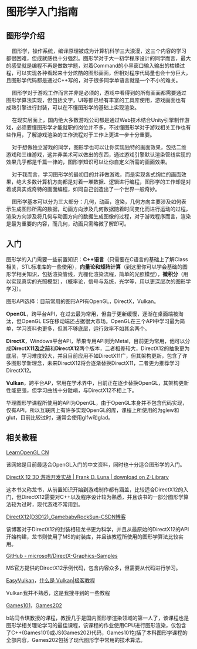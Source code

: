 # 图形学入门指南

## 图形学介绍

    图形学，操作系统，编译原理被成为计算机科学三大浪漫，这三个内容的学习都很困难，但成就感也十分强烈。图形学对于大一初学程序设计的同学而言，最大的感受就是编程不再是做数学题，对着Command的小黑窗口输入输出的枯燥过程，可以实现各种看起来十分炫酷的图形画面，但相对程序代码量也会十分巨大，且图形学代码都是通过C++写的，对于很多同学单语言就是一个不小的难关。

    图形学对于游戏工作而言并非是必须的，游戏中看得到的所有画面都需要通过图形学算法实现，但包括文字，UI等都已经有丰富的工具库使用，游戏画面也有成熟引擎进行封装，可以在不懂图形学的基础上实现渲染。

    在现实层面上，国内绝大多数游戏公司都是通过Web技术结合Unity引擎制作游戏，必须要懂图形学才能就职的岗位并不多，不过懂图形学对于游戏相关工作也有些作用，了解游戏渲染的工作流程对于工作上更进一步十分重要。

    对于想做独立游戏的同学，图形学也可以让你实现独特的画面效果，包括二维游戏和三维游戏，这并非美术可以做出的东西，通过游戏引擎默认渲染管线实现的效果几乎都是千篇一律的，图形学知识可以让你自定义所需的画面效果。

    对于我而言，学习图形学的最初目的并非做游戏，而是实现各式绚烂的画面效果，绝大多数计算机方向都是对着一堆数据、逻辑进行编程，图形学的工作却是对着或真实或奇特的画面编程，如同自己创造出了一个世界一般奇妙。

    图形学基本可以分为三大部分：几何，动画，渲染，几何方向主要涉及如何表示生成图形所需的数据，动画方向涉及几何数据随着时间变化而进行运动的过程，渲染方向涉及将几何与动画方向的数据生成图像的过程，对于游戏程序而言，渲染是最为重要的内容，而几何，动画只需略微了解即可。

## 入门

图形学的入门需要一些前置知识：**C++语言**（只需要在C语言的基础上了解Class相关，STL标准库的一些使用），**向量论和矩阵计算**（到这里你可以学会基础的图形学相关知识，包括渲染管线，光栅化渲染流程，简单的光照模型），**微积分**（用以实现真实的光照模型），（概率论，信号与系统，光学等，用以更深层次的图形学学习）。

图形API选择：目前常用的图形API有OpenGL，DirectX，Vulkan。

**OpenGL**，跨平台API，在过去最为常用，但由于更新缓慢，逐渐在桌面端被淘汰，但OpenGL ES在移动端还占据很大市场。OpenGL在三个API中学习最为简单，学习资料也更多，但其不够底层，运行效率不如其余两个。

**DirectX**，Windows平台API，苹果专用API则为Metal，目前更为常用，他可以分成**DirectX11及之前**和**DirectX12**两个版本，二者相差较大，DirectX12的抽象更为底层，学习难度较大，并且目前应用不如DirectX11广，但其架构更新，包含了许多图形学新理念，未来DirectX12将会逐渐替换DirectX11，二者更为推荐学习DirectX12。

**Vulkan**，跨平台AP，常用在学术界中，目前正在逐步替换OpenGL，其架构更新性能更强，但学习曲线十分陡峭，与DirectX12不相上下。

华理图形学课程所使用的API为OpenGL，由于OpenGL本身并不包含代码实现，仅有API，所以互联网上有许多实现OpenGL的库，课程上所使用的为glew和glut，目前比较过时，通常会使用glfw和glad。

## 相关教程

[LearnOpenGL CN](https://learnopengl-cn.github.io/)

该网站是目前最适合OpenGL入门的中文资料，同时也十分适合图形学的入门。

[DirectX 12 3D 游戏开发实战 | Frank D. Luna | download on Z-Library](https://z-library.sk/book/23617221/85bd8d/directx-12-3d-%E6%B8%B8%E6%88%8F%E5%BC%80%E5%8F%91%E5%AE%9E%E6%88%98.html)

这本书又称龙书，从前置知识开始到游戏制作都有涵盖，比较适合DirectX12的入门，但DirectX12需要对C++以及程序设计较为熟悉，并且该书的一部分图形学算法较为过时，现代游戏不常用到。

[DirectX12(D3D12)_GamebabyRockSun-CSDN博客](https://blog.csdn.net/u014038143/category_7328933.html)

该博客对于DirectX12的封装相较龙书更为科学，并且从最原始的DirectX12的API开始构建，龙书则使用了MS的封装库，并且该教程所使用的图形学算法比较实用。

[GitHub - microsoft/DirectX-Graphics-Samples](https://github.com/microsoft/DirectX-Graphics-Samples)

MS官方提供的DirectX12示例代码，包含内容众多，但需要从代码进行学习。

[EasyVulkan](https://easyvulkan.github.io/)，[什么是 Vulkan|极客教程](https://geek-docs.com/vulkan/vulkan-tutorial/what-is-vulkan.html)

Vulkan我并不熟悉，这是我搜寻到的一些教程

[Games101](https://www.bilibili.com/video/BV1X7411F744/)，[Games202](https://www.bilibili.com/video/BV1YK4y1T7yY/)

b站闫令琪教授的课程，教授几乎是国内图形学渲染领域的第一人了，该课程也是图形学相关理论学习的最佳课程，该课程的作业使用CPU进行图形渲染，仅包含了C++(Games101)或JS(Games202)代码，Games101包括了本科图形学课程的全部内容，Games202包括了现代图形学中常用的技术算法。

